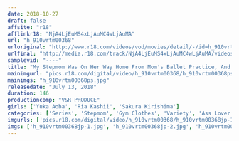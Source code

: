 ```yaml
---
date: 2018-10-27
draft: false
affsite: "r18"
afflinkr18: "NjA4LjEuMS4xLjAuMC4wLjAuMA"
url: "h_910vrtm00368"
urloriginal: "http://www.r18.com/videos/vod/movies/detail/-/id=h_910vrtm00368"
urlfinal: "http://media.r18.com/track/NjA4LjEuMS4xLjAuMC4wLjAuMA/videos/vod/movies/detail/-/id=h_910vrtm00368"
samplevid: "----"
title: "My Stepmom Was On Her Way Home From Mom's Ballet Practice, And She Was Hot And Sweaty In Her High Cut Bloomers! When She Saw Her Son Watching Her With A Hard On, She Got Hot And Horny And Her Lust Became So Uncontrollable That She Started To Ride His Cock Raw! She Started To Scream And Spray As She Furiously Shook Her Ass On Top Of Him And Creampie Came Over And Over And Over Again! 3"
mainimgurl: "pics.r18.com/digital/video/h_910vrtm00368/h_910vrtm00368ps.jpg"
mainimgs: "h_910vrtm00368ps.jpg"
releasedate: "July 13, 2018"
duration: 146
productioncomp: "V&R PRODUCE"
girls: ['Yuka Aoba', 'Ria Kashii', 'Sakura Kirishima']
categories: ['Series', 'Stepmom', 'Gym Clothes', 'Variety', 'Ass Lover', 'Cowgirl', 'Creampie', 'Hi-Def']
imgurls: ['pics.r18.com/digital/video/h_910vrtm00368/h_910vrtm00368jp-1.jpg', 'pics.r18.com/digital/video/h_910vrtm00368/h_910vrtm00368jp-2.jpg', 'pics.r18.com/digital/video/h_910vrtm00368/h_910vrtm00368jp-3.jpg', 'pics.r18.com/digital/video/h_910vrtm00368/h_910vrtm00368jp-4.jpg', 'pics.r18.com/digital/video/h_910vrtm00368/h_910vrtm00368jp-5.jpg', 'pics.r18.com/digital/video/h_910vrtm00368/h_910vrtm00368jp-6.jpg', 'pics.r18.com/digital/video/h_910vrtm00368/h_910vrtm00368jp-7.jpg', 'pics.r18.com/digital/video/h_910vrtm00368/h_910vrtm00368jp-8.jpg', 'pics.r18.com/digital/video/h_910vrtm00368/h_910vrtm00368jp-9.jpg', 'pics.r18.com/digital/video/h_910vrtm00368/h_910vrtm00368jp-10.jpg', 'pics.r18.com/digital/video/h_910vrtm00368/h_910vrtm00368jp-11.jpg', 'pics.r18.com/digital/video/h_910vrtm00368/h_910vrtm00368jp-12.jpg', 'pics.r18.com/digital/video/h_910vrtm00368/h_910vrtm00368jp-13.jpg', 'pics.r18.com/digital/video/h_910vrtm00368/h_910vrtm00368jp-14.jpg', 'pics.r18.com/digital/video/h_910vrtm00368/h_910vrtm00368jp-15.jpg', 'pics.r18.com/digital/video/h_910vrtm00368/h_910vrtm00368jp-16.jpg', 'pics.r18.com/digital/video/h_910vrtm00368/h_910vrtm00368jp-17.jpg', 'pics.r18.com/digital/video/h_910vrtm00368/h_910vrtm00368jp-18.jpg', 'pics.r18.com/digital/video/h_910vrtm00368/h_910vrtm00368jp-19.jpg', 'pics.r18.com/digital/video/h_910vrtm00368/h_910vrtm00368jp-20.jpg']
imgs: ['h_910vrtm00368jp-1.jpg', 'h_910vrtm00368jp-2.jpg', 'h_910vrtm00368jp-3.jpg', 'h_910vrtm00368jp-4.jpg', 'h_910vrtm00368jp-5.jpg', 'h_910vrtm00368jp-6.jpg', 'h_910vrtm00368jp-7.jpg', 'h_910vrtm00368jp-8.jpg', 'h_910vrtm00368jp-9.jpg', 'h_910vrtm00368jp-10.jpg', 'h_910vrtm00368jp-11.jpg', 'h_910vrtm00368jp-12.jpg', 'h_910vrtm00368jp-13.jpg', 'h_910vrtm00368jp-14.jpg', 'h_910vrtm00368jp-15.jpg', 'h_910vrtm00368jp-16.jpg', 'h_910vrtm00368jp-17.jpg', 'h_910vrtm00368jp-18.jpg', 'h_910vrtm00368jp-19.jpg', 'h_910vrtm00368jp-20.jpg']
---
```

